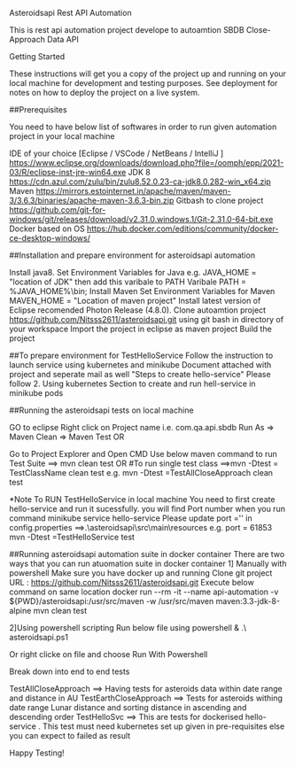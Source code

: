 Asteroidsapi
Rest API Automation

This is rest api automation project develope to autoamtion SBDB Close-Approach Data API

Getting Started

These instructions will get you a copy of the project up and running on your local machine for development and testing purposes. See deployment for notes on how to deploy the project on a live system.

##Prerequisites

You need to have below list of softwares in order to run given automation project in your local machine

IDE of your choice [Eclipse / VSCode / NetBeans / IntelliJ ] https://www.eclipse.org/downloads/download.php?file=/oomph/epp/2021-03/R/eclipse-inst-jre-win64.exe
JDK 8 https://cdn.azul.com/zulu/bin/zulu8.52.0.23-ca-jdk8.0.282-win_x64.zip
Maven https://mirrors.estointernet.in/apache/maven/maven-3/3.6.3/binaries/apache-maven-3.6.3-bin.zip
Gitbash to clone project https://github.com/git-for-windows/git/releases/download/v2.31.0.windows.1/Git-2.31.0-64-bit.exe
Docker based on OS https://hub.docker.com/editions/community/docker-ce-desktop-windows/

##Installation and prepare environment for asteroidsapi automation

Install java8.
Set Environment Variables for Java e.g. JAVA_HOME = "location of JDK" then add this varibale to PATH Varibale PATH = %JAVA_HOME%\bin;
Install Maven
Set Environment Variables for Maven MAVEN_HOME = "Location of maven project"
Install latest version of Eclipse recomended Photon Release (4.8.0).
Clone autoamtion project https://github.com/Nitsss2611/asteroidsapi.git using git bash in directory of your workspace
Import the project in eclipse as maven project
Build the project


##To prepare environment for TestHelloService
Follow the instruction to launch service using kubernetes and minikube
Document attached with project and seperate mail as well "Steps to create hello-service"
Please follow 2. Using kubernetes Section to create and run hell-service in minikube pods

##Running the asteroidsapi tests on local machine

GO to eclipse
Right click on Project name i.e. com.qa.api.sbdb
Run As => Maven Clean => Maven Test
OR

Go to Project Explorer and Open CMD
Use below maven command to run Test Suite ==> mvn clean test
OR #To run single test class ==>mvn -Dtest = TestClassName clean test e.g. mvn -Dtest =TestAllCloseApproach clean test

*Note To RUN TestHelloService in local machine
You need to first create hello-service and run it sucessfully.
you will find Port number when you run command minikube service hello-service
Please update port ='' in config.properties ==>.\asteroidsapi\src\main\resources
e.g. port = 61853
mvn -Dtest =TestHelloService test



##Running asteroidsapi automation suite in docker container
There are two ways that you can run atuomation suite in docker container
1] Manually with powershell
Make sure you have docker up and running
Clone git project URL : https://github.com/Nitsss2611/asteroidsapi.git
Execute below command on same location
docker run --rm -it --name api-automation -v ${PWD}/asteroidsapi:/usr/src/maven -w /usr/src/maven maven:3.3-jdk-8-alpine mvn clean test

2]Using powershell scripting 
Run below file using powershell
& .\ asteroidsapi.ps1

Or right clicke on file and choose Run With Powershell



Break down into end to end tests

TestAllCloseApproach ==> Having tests for asteroids data within date range and distance in AU
TestEarthCloseApproach ==> Tests for asteroids withing date range Lunar distance and sorting distance in ascending and descending order
TestHelloSvc ==> This are tests for dockerised hello-service . This test must need kubernetes set up given in pre-requisites else you can expect to failed as result


Happy Testing!